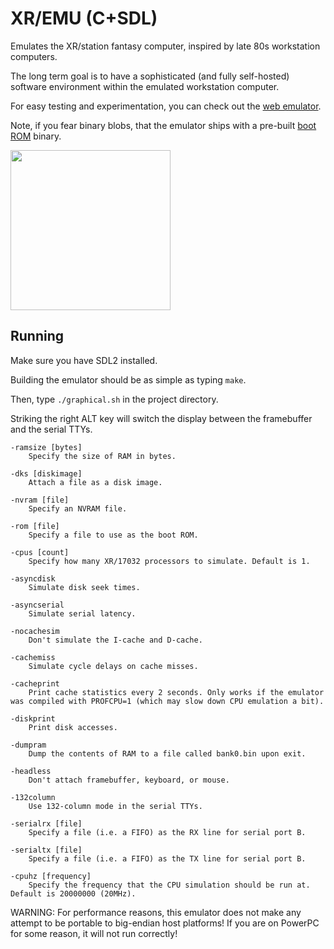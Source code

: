 # XR/EMU (C+SDL)

Emulates the XR/station fantasy computer, inspired by late 80s workstation computers.

The long term goal is to have a sophisticated (and fully self-hosted) software environment within the emulated workstation computer.

For easy testing and experimentation, you can check out the [web emulator](https://xrarch.github.io).

Note, if you fear binary blobs, that the emulator ships with a pre-built [boot ROM](https://github.com/xrarch/a4x) binary.

<img src="https://raw.githubusercontent.com/xrarch/xremu/master/17032.png" width="256">

## Running

Make sure you have SDL2 installed.

Building the emulator should be as simple as typing `make`.

Then, type `./graphical.sh` in the project directory.

Striking the right ALT key will switch the display between the framebuffer and the serial TTYs.

    -ramsize [bytes]
        Specify the size of RAM in bytes.

    -dks [diskimage]
        Attach a file as a disk image.

    -nvram [file]
        Specify an NVRAM file.

    -rom [file]
        Specify a file to use as the boot ROM.

    -cpus [count]
        Specify how many XR/17032 processors to simulate. Default is 1.

    -asyncdisk
        Simulate disk seek times.

    -asyncserial
        Simulate serial latency.

    -nocachesim
        Don't simulate the I-cache and D-cache.

    -cachemiss
        Simulate cycle delays on cache misses.

    -cacheprint
        Print cache statistics every 2 seconds. Only works if the emulator was compiled with PROFCPU=1 (which may slow down CPU emulation a bit).

    -diskprint
        Print disk accesses.

    -dumpram
        Dump the contents of RAM to a file called bank0.bin upon exit.

    -headless
        Don't attach framebuffer, keyboard, or mouse.

    -132column
        Use 132-column mode in the serial TTYs.

    -serialrx [file]
        Specify a file (i.e. a FIFO) as the RX line for serial port B.

    -serialtx [file]
        Specify a file (i.e. a FIFO) as the TX line for serial port B.

    -cpuhz [frequency]
        Specify the frequency that the CPU simulation should be run at. Default is 20000000 (20MHz).

WARNING: For performance reasons, this emulator does not make any attempt to be portable to big-endian host platforms! If you are on PowerPC for some reason, it will not run correctly!